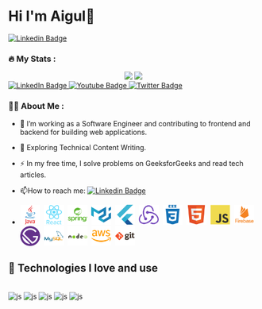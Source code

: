 # Hi I'm Aigul👋

[![Linkedin Badge](https://img.shields.io/badge/-aigul-blue?style=flat&logo=Linkedin&logoColor=white&link=https://www.linkedin.com/in/aigul-yer)](www.linkedin.com/in/aigul-yer)

### :fire: My Stats :
<div align="center">
        <a href="https://github.com/aigul-ermak"></a>
        <img src="https://github-readme-stats.vercel.app/api?username=aigul-ermak&show_icons=true&theme=gradient&include_all_commits=true&count-private=false" height="180em">
        <img src="https://github-readme-stats.vercel.app/api/top-langs/?username=aigul-ermak&layout=compact&langs_count=7&&theme=gradient" height="180em">
</div> 

<div id="badges">
  <a href="#">
    <img src="https://img.shields.io/badge/LinkedIn-blue?style=for-the-badge&logo=linkedin&logoColor=white" alt="LinkedIn Badge"/>
  </a>
  <a href="#">
    <img src="https://img.shields.io/badge/YouTube-red?style=for-the-badge&logo=youtube&logoColor=white" alt="Youtube Badge"/>
  </a>
  <a href="#">
    <img src="https://img.shields.io/badge/Twitter-blue?style=for-the-badge&logo=twitter&logoColor=white" alt="Twitter Badge"/>
  </a>
</div>

### :woman_technologist: About Me :
- :telescope: I’m working as a Software Engineer and contributing to frontend and backend for building web applications.

- :seedling: Exploring Technical Content Writing.

- :zap: In my free time, I solve problems on GeeksforGeeks and read tech articles.

- :mailbox:How to reach me: [![Linkedin Badge](https://img.shields.io/badge/-kakbar-blue?style=flat&logo=Linkedin&logoColor=white)](your-linkedin-url)

- <div>
  <img src="https://github.com/devicons/devicon/blob/master/icons/java/java-original-wordmark.svg" title="Java" alt="Java" width="40" height="40"/>&nbsp;
  <img src="https://github.com/devicons/devicon/blob/master/icons/react/react-original-wordmark.svg" title="React" alt="React" width="40" height="40"/>&nbsp;
  <img src="https://github.com/devicons/devicon/blob/master/icons/spring/spring-original-wordmark.svg" title="Spring" alt="Spring" width="40" height="40"/>&nbsp;
  <img src="https://github.com/devicons/devicon/blob/master/icons/materialui/materialui-original.svg" title="Material UI" alt="Material UI" width="40" height="40"/>&nbsp;
  <img src="https://github.com/devicons/devicon/blob/master/icons/flutter/flutter-original.svg" title="Flutter" alt="Flutter" width="40" height="40"/>&nbsp;
  <img src="https://github.com/devicons/devicon/blob/master/icons/redux/redux-original.svg" title="Redux" alt="Redux " width="40" height="40"/>&nbsp;
  <img src="https://github.com/devicons/devicon/blob/master/icons/css3/css3-plain-wordmark.svg"  title="CSS3" alt="CSS" width="40" height="40"/>&nbsp;
  <img src="https://github.com/devicons/devicon/blob/master/icons/html5/html5-original.svg" title="HTML5" alt="HTML" width="40" height="40"/>&nbsp;
  <img src="https://github.com/devicons/devicon/blob/master/icons/javascript/javascript-original.svg" title="JavaScript" alt="JavaScript" width="40" height="40"/>&nbsp;
  <img src="https://github.com/devicons/devicon/blob/master/icons/firebase/firebase-plain-wordmark.svg" title="Firebase" alt="Firebase" width="40" height="40"/>&nbsp;
  <img src="https://github.com/devicons/devicon/blob/master/icons/gatsby/gatsby-original.svg" title="Gatsby"  alt="Gatsby" width="40" height="40"/>&nbsp;
  <img src="https://github.com/devicons/devicon/blob/master/icons/mysql/mysql-original-wordmark.svg" title="MySQL"  alt="MySQL" width="40" height="40"/>&nbsp;
  <img src="https://github.com/devicons/devicon/blob/master/icons/nodejs/nodejs-original-wordmark.svg" title="NodeJS" alt="NodeJS" width="40" height="40"/>&nbsp;
  <img src="https://github.com/devicons/devicon/blob/master/icons/amazonwebservices/amazonwebservices-plain-wordmark.svg" title="AWS" alt="AWS" width="40" height="40"/>&nbsp;
  <img src="https://github.com/devicons/devicon/blob/master/icons/git/git-original-wordmark.svg" title="Git" **alt="Git" width="40" height="40"/>
</div>


## 💖 Technologies I love and use

<div style="display: inline_block"><br>
  <img align="center" alt="js"  src="https://camo.githubusercontent.com/7e487e1d75105e11fb8f8aaa1701d7cad419dc28a8d7b963b99c8121eaee363d/68747470733a2f2f696d672e736869656c64732e696f2f62616467652f2d4325323053484152502d707572706c653f6c6f676f3d637368617270266c6f676f436f6c6f723d7768697465267374796c653d706c6173746963" />
  <img align="center" alt="js"  src="https://camo.githubusercontent.com/6c58180ae293e92c38eb1522087f0648ddf50ea328cb2b5afbcecf58484fa330/68747470733a2f2f696d672e736869656c64732e696f2f62616467652f2d4d4943524f534f46545f53514c5f5345525645522d677261793f6c6f676f3d6d6963726f736f667473716c736572766572266c6f676f436f6c6f723d7768697465267374796c653d706c6173746963" />
  <img align="center" alt="js" src="https://camo.githubusercontent.com/8fc2aab5cff8b87512291e839cd5064b98cc7ece28741298a7cb97c4b2f4e593/68747470733a2f2f696d672e736869656c64732e696f2f62616467652f2d4a4156415343524950542d79656c6c6f773f6c6f676f3d6a617661736372697074266c6f676f436f6c6f723d7768697465267374796c653d706c6173746963" />
  <img align="center" alt="js" src="https://camo.githubusercontent.com/39d2eaa1cd96a36784098edfb70e6301d9eb3ab7058702f017bd89d51042d9dc/68747470733a2f2f696d672e736869656c64732e696f2f62616467652f2d545950455343524950542d3032353639423f6c6f676f3d74797065736372697074266c6f676f436f6c6f723d7768697465267374796c653d706c6173746963" />
  <img align="center" alt="js" src="https://camo.githubusercontent.com/04fa7cd72c8ec835964f902f94b2b9e17dde4dca27cffdbb54e77dc203d8f0dd/68747470733a2f2f696d672e736869656c64732e696f2f62616467652f2d414e47554c41522d7265643f6c6f676f3d616e67756c6172266c6f676f436f6c6f723d7768697465267374796c653d706c6173746963" />
  
  
</div>



<!---
gabriel-aquino-jr/gabriel-aquino-jr is a ✨ special ✨ repository because its `README.md` (this file) appears on your GitHub profile.
You can click the Preview link to take a look at your changes.
--->
